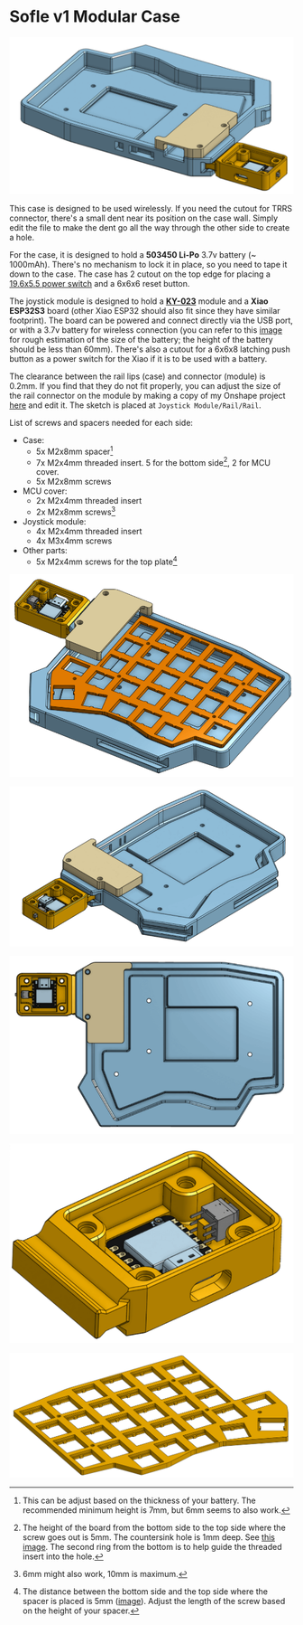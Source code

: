 # Sofle v1 Modular Case

![](img/01.png)

This case is designed to be used wirelessly. If you need the cutout for TRRS connector, there's a small dent near its position on the case wall. Simply edit the file to make the dent go all the way through the other side to create a hole.

For the case, it is designed to hold a **503450 Li-Po** 3.7v battery (~ 1000mAh). There's no mechanism to lock it in place, so you need to tape it down to the case. The case has 2 cutout on the top edge for placing a [19.6x5.5 power switch](img/power_switch_footprint.jpg) and a 6x6x6 reset button.

The joystick module is designed to hold a **[KY-023](https://arduinomodules.info/ky-023-joystick-dual-axis-module/)** module and a **Xiao ESP32S3** board (other Xiao ESP32 should also fit since they have similar footprint). The board can be powered and connect directly via the USB port, or with a 3.7v battery for wireless connection (you can refer to this [image](img/08.png) for rough estimation of the size of the battery; the height of the battery should be less than 60mm). There's also a cutout for a 6x6x8 latching push button as a power switch for the Xiao if it is to be used with a battery.

The clearance between the rail lips (case) and connector (module) is 0.2mm. If you find that they do not fit properly, you can adjust the size of the rail connector on the module by making a copy of my Onshape project [here](https://cad.onshape.com/documents/8e4b67d99ebe6a9953b51236/w/fc37eb56f099d0099efda1f7) and edit it. The sketch is placed at `Joystick Module/Rail/Rail`.

List of screws and spacers needed for each side:

-   Case:
    -   5x M2x8mm spacer[^1]
    -   7x M2x4mm threaded insert. 5 for the bottom side[^2], 2 for MCU cover.
    -   5x M2x8mm screws
-   MCU cover:
    -   2x M2x4mm threaded insert
    -   2x M2x8mm screws[^3]
-   Joystick module:
    -   4x M2x4mm threaded insert
    -   4x M3x4mm screws
-   Other parts:
    -   5x M2x4mm screws for the top plate[^4]

[^1]: This can be adjust based on the thickness of your battery. The recommended minimum height is 7mm, but 6mm seems to also work.
[^2]: The height of the board from the bottom side to the top side where the screw goes out is 5mm. The countersink hole is 1mm deep. See [this image](https://github.com/itsdmd/sofle-v1-modular-case/blob/main/img/09.png). The second ring from the bottom is to help guide the threaded insert into the hole.
[^3]: 6mm might also work, 10mm is maximum.
[^4]: The distance between the bottom side and the top side where the spacer is placed is 5mm ([image](https://github.com/itsdmd/sofle-v1-modular-case/blob/main/img/06.png)). Adjust the length of the screw based on the height of your spacer.

![](img/02.png)

![](img/03.png)

![](img/04.png)

![](img/05.png)

![](img/10.png)
